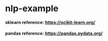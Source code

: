 # nlp-example
#### sklearn reference: https://scikit-learn.org/
#### pandas reference: https://pandas.pydata.org/

